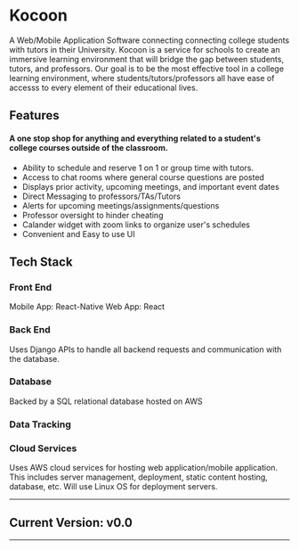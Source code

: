 # Kocoon
A Web/Mobile Application Software connecting connecting college students with tutors in their University. Kocoon is a service for schools to create an immersive learning environment that will bridge the gap between students, tutors, and professors. Our goal is to be the most effective tool in a college learning environment, where students/tutors/professors all have ease of accesss to every element of their educational lives.
## Features
#### A one stop shop for anything and everything related to a student's college courses outside of the classroom. <br>
- Ability to schedule and reserve 1 on 1 or group time with tutors. <br>
- Access to chat rooms where general course questions are posted <br>
- Displays prior activity, upcoming meetings, and important event dates <br>
- Direct Messaging to professors/TAs/Tutors
- Alerts for upcoming meetings/assignments/questions
- Professor oversight to hinder cheating
- Calander widget with zoom links to organize user's schedules
- Convenient and Easy to use UI
## Tech Stack <br>
### Front End
Mobile App: React-Native
Web App: React
### Back End
Uses Django APIs to handle all backend requests and communication with the database.
### Database
Backed by a SQL relational database hosted on AWS
### Data Tracking
### Cloud Services
Uses AWS cloud services for hosting web application/mobile application. This includes server management, deployment, static content hosting, database, etc. Will use Linux OS for deployment servers.
_________________
## Current Version: v0.0
_________________

